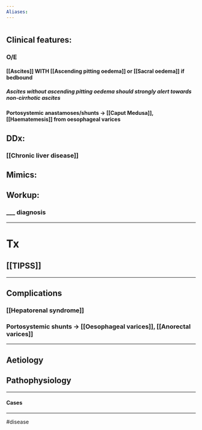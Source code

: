 ```yaml
---
Aliases:
---
```

# 
## Clinical features:
### O/E
#### [[Ascites]] WITH [[Ascending pitting oedema]] or [[Sacral oedema]] if bedbound
##### Ascites without ascending pitting oedema should strongly alert towards non-cirrhotic ascites
#### Portosystemic anastamoses/shunts -> [[Caput Medusa]], [[Haematemesis]] from oesophageal varices
## DDx:
### [[Chronic liver disease]]
## Mimics:
###
## Workup:
### ___ diagnosis
---
# Tx
## [[TIPSS]]
---
## Complications
### [[Hepatorenal syndrome]]
### Portosystemic shunts -> [[Oesophageal varices]], [[Anorectal varices]]

---
## Aetiology
## Pathophysiology

---
#### Cases


---
#disease 